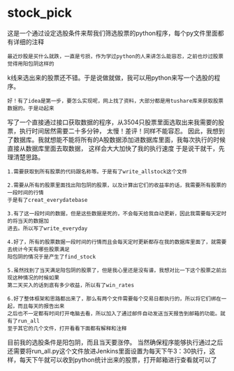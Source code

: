# stock_pick
这是一个通过设定选股条件来帮我们筛选股票的python程序，每个py文件里面都有详细的注释

	最近炒股是买什么就跌，一直是亏损，作为学过python的人来讲怎么能容忍，之前也炒过股票觉得用阳包阴这样的
k线来选出来的股票还不错。于是说做就做，我可以用python来写一个选股的程序。

	好！有了idea是第一步，要怎么实现呢，网上找了资料，大部分都是用tushare库来获取股票数据的。于是动起来
写了一个直接通过接口获取数据的程序，从3504只股票里面选取出来我需要的股票，执行时间居然需要二十多分钟，
太慢！差评！同样不能容忍。
	因此，我想到了数据库。我就想能不能将所有的A股数据添加进数据库里面，我每次执行的时候直接从数据库里面去取数据，
这样会大大加快了我的执行速度
	于是说干就干，先理清楚思路。
	
	1.需要获取到所有股票的代码跟名称等。于是有了write_allstock这个文件
	
	2.需要从所有的股票里面找出阳包阴的股票，以及计算出它们的收益率的话，我需要所有股票的一段时间的行情
	于是有了creat_everydatebase
	
	3.有了这一段时间的数据，但是这些数据是死的，不会每天给我自动更新，因此我需要每天定时的将当天的数据加
	进去。所以写了write_everyday
	
	4.好了，所有的股票数据一段时间的行情而且会每天定时更新都存在我的数据库里面了，就需要去统计今天有哪些股票满足
	阳包阴的情况于是产生了find_stock
	
	5.虽然找到了当天满足阳包阴的股票了，但是我心里还是没有谱，我想对比一下这个股票之前出现这种情况的时候如果
	第二天买入的话到底有多少收益，所以有了win_rates
	
	6.好了整体框架和思路都出来了，那么有两个文件需要每个交易日都执行的，所以将它们绑在一起，而且每天的报告出来
	之后也不一定都有时间打开电脑去看，所以加入了通过邮件自动发送当天报告到邮箱的功能。就有了run_all
	至于其它的几个文件，打开看看下面都有解释和注释
	

目前我的选股条件是阳包阴，而且当天要涨停。
当然确保程序能够执行通过之后还需要将run_all.py这个文件放进Jenkins里面设置为每天下午3：30执行，这样，每天下午就可以收到python统计出来的股票，打开邮箱进行查看就可以了
